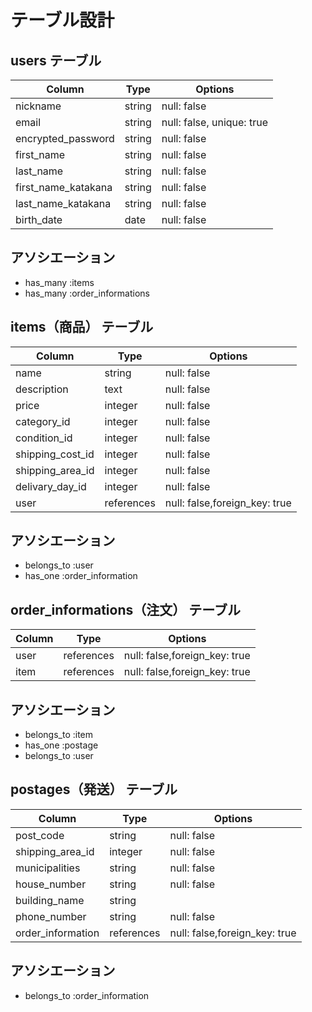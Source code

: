 # テーブル設計

## users テーブル

| Column                    | Type      | Options     |
| ------------------        | ------    | ----------- |
| nickname                  | string    | null: false |
| email                     | string    | null: false, unique: true |
| encrypted_password        | string    | null: false |
| first_name                | string    | null: false |
| last_name                 | string    | null: false |
| first_name_katakana       | string    | null: false |
| last_name_katakana        | string    | null: false |
| birth_date                | date      | null: false |

## アソシエーション
- has_many :items
- has_many :order_informations

## items（商品） テーブル

| Column                   | Type        | Options     |
| ------------------       | ------      | ----------- |
| name                     | string      | null: false |
| description              | text        | null: false |
| price                    | integer     | null: false |
| category_id              | integer     | null: false |
| condition_id             | integer     | null: false |
| shipping_cost_id         | integer     | null: false |
| shipping_area_id         | integer     | null: false |
| delivary_day_id          | integer     | null: false |
| user                     | references  | null: false,foreign_key: true |

## アソシエーション
- belongs_to :user
- has_one :order_information


## order_informations（注文） テーブル

| Column                   | Type        | Options     |
| ------------------       | ------      | ----------- |
| user                     | references  | null: false,foreign_key: true |
| item                     | references  | null: false,foreign_key: true |
## アソシエーション
- belongs_to :item
- has_one :postage
- belongs_to :user


## postages（発送） テーブル

| Column                   | Type        | Options     |
| ------------------       | ------      | ----------- |
| post_code                | string      | null: false |
| shipping_area_id         | integer     | null: false |
| municipalities           | string      | null: false |
| house_number             | string      | null: false |
| building_name            | string      |             |
| phone_number             | string      | null: false |
| order_information        | references  | null: false,foreign_key: true |

## アソシエーション
- belongs_to :order_information